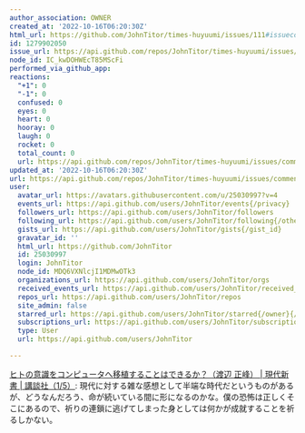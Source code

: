```yaml
---
author_association: OWNER
created_at: '2022-10-16T06:20:30Z'
html_url: https://github.com/JohnTitor/times-huyuumi/issues/111#issuecomment-1279902050
id: 1279902050
issue_url: https://api.github.com/repos/JohnTitor/times-huyuumi/issues/111
node_id: IC_kwDOHWEcT85MScFi
performed_via_github_app: 
reactions:
  "+1": 0
  "-1": 0
  confused: 0
  eyes: 0
  heart: 0
  hooray: 0
  laugh: 0
  rocket: 0
  total_count: 0
  url: https://api.github.com/repos/JohnTitor/times-huyuumi/issues/comments/1279902050/reactions
updated_at: '2022-10-16T06:20:30Z'
url: https://api.github.com/repos/JohnTitor/times-huyuumi/issues/comments/1279902050
user:
  avatar_url: https://avatars.githubusercontent.com/u/25030997?v=4
  events_url: https://api.github.com/users/JohnTitor/events{/privacy}
  followers_url: https://api.github.com/users/JohnTitor/followers
  following_url: https://api.github.com/users/JohnTitor/following{/other_user}
  gists_url: https://api.github.com/users/JohnTitor/gists{/gist_id}
  gravatar_id: ''
  html_url: https://github.com/JohnTitor
  id: 25030997
  login: JohnTitor
  node_id: MDQ6VXNlcjI1MDMwOTk3
  organizations_url: https://api.github.com/users/JohnTitor/orgs
  received_events_url: https://api.github.com/users/JohnTitor/received_events
  repos_url: https://api.github.com/users/JohnTitor/repos
  site_admin: false
  starred_url: https://api.github.com/users/JohnTitor/starred{/owner}{/repo}
  subscriptions_url: https://api.github.com/users/JohnTitor/subscriptions
  type: User
  url: https://api.github.com/users/JohnTitor

---
```

[ヒトの意識をコンピュータへ移植することはできるか？（渡辺 正峰） | 現代新書 | 講談社（1/5）](https://gendai.media/articles/-/100589): 現代に対する雑な感想として半端な時代だというものがあるが、どうなんだろう、命が続いている間に形になるのかな。僕の恐怖は正しくそこにあるので、祈りの連鎖に逃げてしまった身としては何かが成就することを祈るしかない。